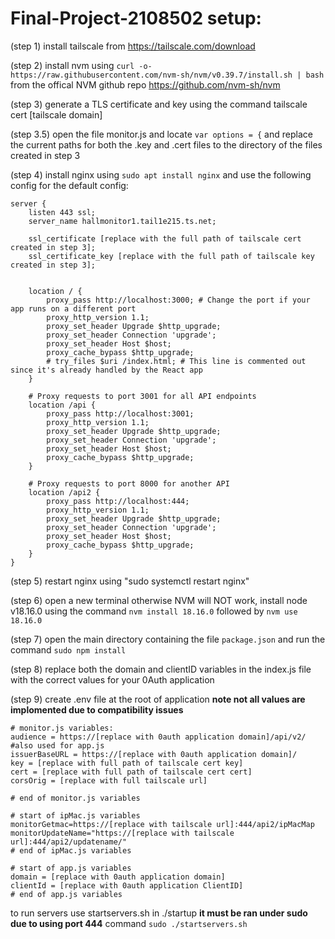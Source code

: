 # Final-Project-2108502 setup:
(step 1) install tailscale from https://tailscale.com/download

(step 2) install nvm using ```curl -o- https://raw.githubusercontent.com/nvm-sh/nvm/v0.39.7/install.sh | bash``` from the offical NVM github repo https://github.com/nvm-sh/nvm

(step 3) generate a TLS certificate and key using the command tailscale cert [tailscale domain]

(step 3.5) open the file monitor.js and locate ```var options = {``` and replace the current paths for both the .key and .cert files to the directory of the files created in step 3

(step 4) install nginx using ```sudo apt install nginx``` and use the following config for the default config:
```
server {
    listen 443 ssl;
    server_name hallmonitor1.tail1e215.ts.net;

    ssl_certificate [replace with the full path of tailscale cert created in step 3];
    ssl_certificate_key [replace with the full path of tailscale key created in step 3];


    location / {
        proxy_pass http://localhost:3000; # Change the port if your app runs on a different port
        proxy_http_version 1.1;
        proxy_set_header Upgrade $http_upgrade;
        proxy_set_header Connection 'upgrade';
        proxy_set_header Host $host;
        proxy_cache_bypass $http_upgrade;
        # try_files $uri /index.html; # This line is commented out since it's already handled by the React app
    }

    # Proxy requests to port 3001 for all API endpoints
    location /api {
        proxy_pass http://localhost:3001;
        proxy_http_version 1.1;
        proxy_set_header Upgrade $http_upgrade;
        proxy_set_header Connection 'upgrade';
        proxy_set_header Host $host;
        proxy_cache_bypass $http_upgrade;
    }

    # Proxy requests to port 8000 for another API
    location /api2 {
        proxy_pass http://localhost:444;
        proxy_http_version 1.1;
        proxy_set_header Upgrade $http_upgrade;
        proxy_set_header Connection 'upgrade';
        proxy_set_header Host $host;
        proxy_cache_bypass $http_upgrade;
    }
}

```
(step 5) restart nginx using "sudo systemctl restart nginx"

(step 6) open a new terminal otherwise NVM will NOT work, install node v18.16.0 using the command ```nvm install 18.16.0``` followed by ```nvm use 18.16.0```

(step 7) open the main directory containing the file ```package.json``` and run the command ```sudo npm install```

(step 8) replace both the domain and clientID variables in the index.js file with the correct values for your 0Auth application 

(step 9) create .env file at the root of application **note not all values are implomented due to compatibility issues**
```
# monitor.js variables:
audience = https://[replace with 0auth application domain]/api/v2/ #also used for app.js
issuerBaseURL = https://[replace with 0auth application domain]/
key = [replace with full path of tailscale cert key]
cert = [replace with full path of tailscale cert cert]
corsOrig = [replace with full tailscale url]  

# end of monitor.js variables

# start of ipMac.js variables
monitorGetmac=https://[replace with tailscale url]:444/api2/ipMacMap
monitorUpdateName="https://[replace with tailscale url]:444/api2/updatename/"
# end of ipMac.js variables

# start of app.js variables
domain = [replace with 0auth application domain]
clientId = [replace with 0auth application ClientID]
# end of app.js variables

```



to run servers use startservers.sh in ./startup **it must be ran under sudo due to using port 444**
command ```sudo ./startservers.sh```
